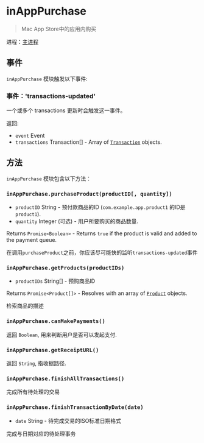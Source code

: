 # inAppPurchase

> Mac App Store中的应用内购买

进程：[主进程](../glossary.md#main-process)

## 事件

`inAppPurchase` 模块触发以下事件:

### 事件：'transactions-updated'

一个或多个 transactions 更新时会触发这一事件。

返回:

* `event` Event
* `transactions` Transaction[] - Array of [`Transaction`](structures/transaction.md) objects.

## 方法

`inAppPurchase` 模块包含以下方法：

### `inAppPurchase.purchaseProduct(productID[, quantity])`

* `productID` String - 预付款商品的ID (`com.example.app.product1` 的ID是 `product1`).
* `quantity` Integer (可选) - 用户所要购买的商品数量.

Returns `Promise<Boolean>` - Returns `true` if the product is valid and added to the payment queue.

在调用`purchaseProduct`之前，你应该尽可能快的监听`transactions-updated`事件

### `inAppPurchase.getProducts(productIDs)`

* `productIDs` String[] - 预购商品ID

Returns `Promise<Product[]>` - Resolves with an array of [`Product`](structures/product.md) objects.

检索商品的描述

### `inAppPurchase.canMakePayments()`

返回 `Boolean`, 用来判断用户是否可以发起支付.

### `inAppPurchase.getReceiptURL()`

返回 `String`, 指收据路径.

### `inAppPurchase.finishAllTransactions()`

完成所有待处理的交易

### `inAppPurchase.finishTransactionByDate(date)`

* `date` String - 待完成交易的ISO标准日期格式

完成与日期对应的待处理事务
